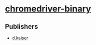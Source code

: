 # [chromedriver-binary](https://pypi.org/project/chromedriver-binary)



## Publishers
- [d.kaiser](https://pypi.org/user/d.kaiser)

